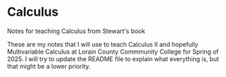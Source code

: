 # Calculus
Notes for teaching Calculus from Stewart's book

These are my notes that I will use to teach Calculus II and hopefully Multivariable Calculus at Lorain County Commmunity College for Spring of 2025. I will try to update the README file to explain what everything is, but that might be a lower priority.


